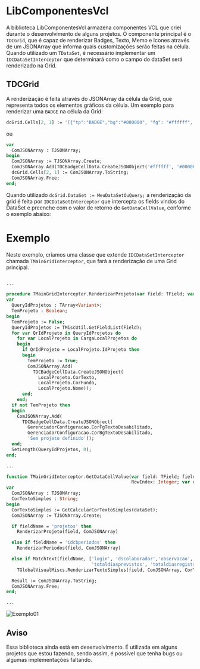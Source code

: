 # LibComponentesVcl

A biblioteca LibComponentesVcl armazena componentes VCL que criei durante o desenvolvimento de alguns projetos. 
O componente principal é o ``TDCGrid``, que é capaz de renderizar Badges, Texto, Memo e Icones através de um JSONArray
que informa quais customizações serão feitas na célula. Quando utilizado um ``TDataSet``, é necessário implementar um
``IDCDataSetInterceptor`` que determinará como o campo do dataSet será renderizado na Grid.

## TDCGrid

A renderização é feita através do JSONArray da célula da Grid, que representa todos os elementos gráficos da célula.
Um exemplo para renderizar uma ``BADGE`` na célula da Grid:
```pascal
dcGrid.Cells[2, 1] := '[{"tp":"BADGE","bg":"#000000", "fg": "#ffffff", "tx": "Teste"}]';
```
ou
```pascal
var
  ComJSONArray : TJSONArray;
begin
  ComJSONArray := TJSONArray.Create;
  ComJSONArray.Add(TDCBadgeCellData.CreateJSONObject('#ffffff', '#000000', 'Teste'));
  dcGrid.Cells[2, 1] := ComJSONArray.ToString;
  ComJSONArray.Free;
end;
```
Quando utilizado ``dcGrid.DataSet := MeuDataSetOuQuery;`` a renderização da grid é feita por ``IDCDataSetInterceptor``
que intercepta os fields vindos do DataSet e preenche com o valor de retorno de ``GetDataCellValue``, conforme o exemplo
abaixo:

# Exemplo
Neste exemplo, criamos uma classe que extende ``IDCDataSetInterceptor`` chamada ``TMainGridInterceptor``, que fará a renderização de uma Grid principal. 

```pascal

...

procedure TMainGridInterceptor.RenderizarProjeto(var field: TField; var ComJSONArray: TJSONArray);
var
  QueryIdProjetos : TArray<Variant>;
  TemProjeto : Boolean;
begin
  TemProjeto := False;
  QueryIdProjetos := TMiscUtil.GetFieldList(Field);
  for var QrIdProjeto in QueryIdProjetos do
    for var LocalProjeto in CargaLocalProjetos do
    begin
      if QrIdProjeto = LocalProjeto.IdProjeto then
      begin
        TemProjeto := True;
        ComJSONArray.Add(
          TDCBadgeCellData.CreateJSONObject(
            LocalProjeto.CorTexto,
            LocalProjeto.CorFundo,
            LocalProjeto.Nome));
      end;
    end;
  if not TemProjeto then
  begin
    ComJSONArray.Add(
      TDCBadgeCellData.CreateJSONObject(
        GerenciadorConfiguracao.CorFgTextoDesabilitado,
        GerenciadorConfiguracao.CorBgTextoDesabilitado,
        'Sem projeto definido'));
  end;
  SetLength(QueryIdProjetos, 0);
end;

...

function TMainGridInterceptor.GetDataCellValue(var field: TField; fieldName: String;
                                               RowIndex: Integer; var dataSet: TDataSet): String;
var
  ComJSONArray : TJSONArray;
  CorTextoSimples : String;
begin
  CorTextoSimples := GetCalcularCorTextoSimples(dataSet);
  ComJSONArray := TJSONArray.Create;

  if fieldName = 'projetos' then
    RenderizarProjeto(field, ComJSONArray)

  else if fieldName = 'idcbperiodos' then
    RenderizarPeriodos(field, ComJSONArray)

  else if MatchText(fieldName, ['login', 'dscolaborador','observacao',
                                'totaldiasprevistos', 'totaldiasregistrados', 'icone']) then
    TGlobalVisualMiscs.RenderizarTextoSimples(field, ComJSONArray, CorTextoSimples);

  Result := ComJSONArray.ToString;
  ComJSONArray.Free;
end;

...

````

![Exemplo01](https://i.imgur.com/PEmeeSJ.png)

## Aviso
Essa biblioteca ainda está em desenvolvimento. É utilizada em alguns projetos que estou fazendo, sendo assim, é possível que tenha bugs ou algumas implementações faltando.


